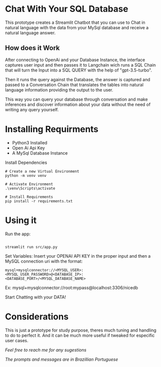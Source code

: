 # Chat With Your SQL Database

This prototype creates a Streamlit Chatbot that you can use to Chat in natural language with the data from your MySql database and receive a natural language answer.

## How does it Work

After connecting to OpenAi and your Database Instance, the interface captures user input and then passes it to Langchain wich runs a SQL Chain that will turn the Input into a SQL QUERY with the help of "gpt-3.5-turbo".

Then it runs the query against the Database, the answer is captured and passed to a Conversation Chain that translates the tables into natural language information providing the output to the user.

This way you can query your database through conversation and make inferences and discover information about your data without the need of writing any query yourself.

# Installing Requirments 

- Python3 Installed
- Open Ai Api Key 
- A MySql Database Instance

Install Dependencies
```
# Create a new Virtual Environment
python -m venv venv

# Activate Environment
.\venv\Scripts\activate  

# Install Requirements
pip install -r requirements.txt
```
# Using it

Run the app:
```

streamlit run src/app.py

```

Set Variables: 
Insert your OPENAI API KEY in the proper input and then a MySQL connection uri with the format: 
```
mysql+mysqlconnector://<MYSQL_USER>:<MYSQL_USER_PASSWORD>@<DATABASE_IP>:<DATABASE_PORT>/<MYSQL_DATABASE_NAME>
```
Ex: mysql+mysqlconnector://root:mypass@localhost:3306/nicedb

Start Chatting with your DATA!

# Considerations

This is just a prototype for study purpose, theres much tuning and handling to do to perfect it. And it can be much more useful if tweaked for especific user cases.

*Feel free to reach me for any sugestions* 

*The prompts and messages are in Brazillian Portuguese*
